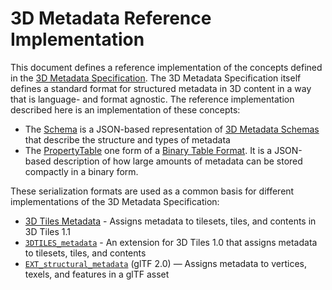 <!-- omit in toc -->
# 3D Metadata Reference Implementation

This document defines a reference implementation of the concepts defined in the [3D Metadata Specification](../). The 3D Metadata Specification itself defines a standard format for structured metadata in 3D content in a way that is language- and format agnostic. The reference implementation described here is an implementation of these concepts: 

- The [Schema](Schema) is a JSON-based representation of [3D Metadata Schemas](../README.md#schemas) that describe the structure and types of metadata
- The [PropertyTable](PropertyTable) one form of a [Binary Table Format](../README.md#binary-table-format). It is a JSON-based description of how large amounts of metadata can be stored compactly in a binary form.

These serialization formats are used as a common basis for different implementations of the 3D Metadata Specification:

* [3D Tiles Metadata](../../README.md#metadata) - Assigns metadata to tilesets, tiles, and contents in 3D Tiles 1.1
* [`3DTILES_metadata`](../../../extensions/3DTILES_metadata/) - An extension for 3D Tiles 1.0 that assigns metadata to tilesets, tiles, and contents
* [`EXT_structural_metadata`](https://github.com/CesiumGS/glTF/tree/3d-tiles-next/extensions/2.0/Vendor/EXT_structural_metadata) (glTF 2.0) —  Assigns metadata to vertices, texels, and features in a glTF asset


